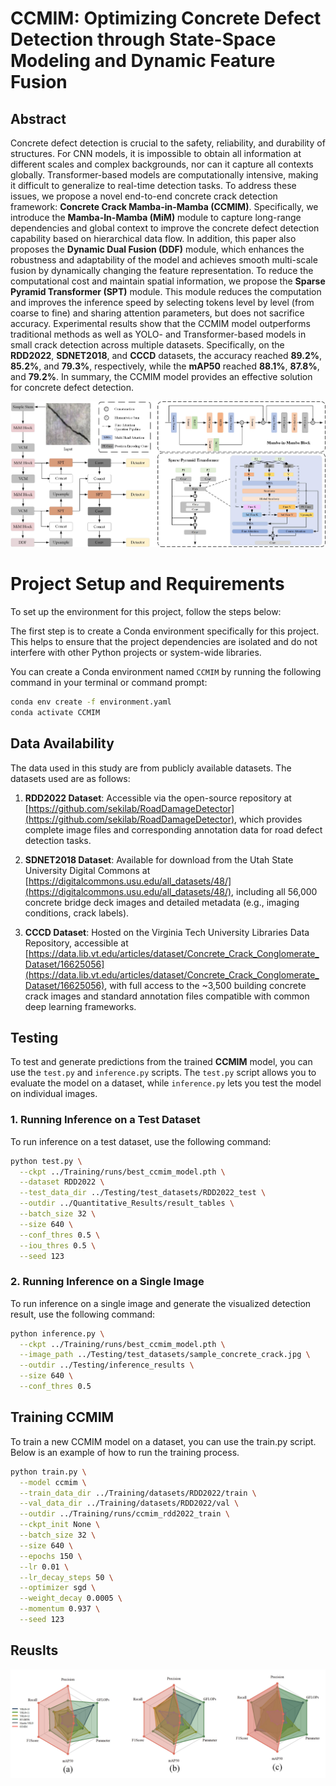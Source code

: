 # CCMIM: Optimizing Concrete Defect Detection through State-Space Modeling and Dynamic Feature Fusion

## Abstract

Concrete defect detection is crucial to the safety, reliability, and durability of structures. For CNN models, it is impossible to obtain all information at different scales and complex backgrounds, nor can it capture all contexts globally. Transformer-based models are computationally intensive, making it difficult to generalize to real-time detection tasks.
To address these issues, we propose a novel end-to-end concrete crack detection framework: **Concrete Crack Mamba-in-Mamba (CCMIM)**. Specifically, we introduce the **Mamba-In-Mamba (MiM)** module to capture long-range dependencies and global context to improve the concrete defect detection capability based on hierarchical data flow. In addition, this paper also proposes the **Dynamic Dual Fusion (DDF)** module, which enhances the robustness and adaptability of the model and achieves smooth multi-scale fusion by dynamically changing the feature representation.
To reduce the computational cost and maintain spatial information, we propose the **Sparse Pyramid Transformer (SPT)** module. This module reduces the computation and improves the inference speed by selecting tokens level by level (from coarse to fine) and sharing attention parameters, but does not sacrifice accuracy.
Experimental results show that the CCMIM model outperforms traditional methods as well as YOLO- and Transformer-based models in small crack detection across multiple datasets. Specifically, on the **RDD2022**, **SDNET2018**, and **CCCD** datasets, the accuracy reached **89.2%**, **85.2%**, and **79.3%**, respectively, while the **mAP50** reached **88.1%**, **87.8%**, and **79.2%**.
In summary, the CCMIM model provides an effective solution for concrete defect detection.


![](Figure/CC1.jpg)



# Project Setup and Requirements

To set up the environment for this project, follow the steps below:


The first step is to create a Conda environment specifically for this project. This helps to ensure that the project dependencies are isolated and do not interfere with other Python projects or system-wide libraries.

You can create a Conda environment named `CCMIM` by running the following command in your terminal or command prompt:

```bash
conda env create -f environment.yaml
conda activate CCMIM
```
## Data Availability

The data used in this study are from publicly available datasets. The datasets used are as follows:

1. **RDD2022 Dataset**: Accessible via the open-source repository at [https://github.com/sekilab/RoadDamageDetector](https://github.com/sekilab/RoadDamageDetector), which provides complete image files and corresponding annotation data for road defect detection tasks.

2. **SDNET2018 Dataset**: Available for download from the Utah State University Digital Commons at [https://digitalcommons.usu.edu/all_datasets/48/](https://digitalcommons.usu.edu/all_datasets/48/), including all 56,000 concrete bridge deck images and detailed metadata (e.g., imaging conditions, crack labels).

3. **CCCD Dataset**: Hosted on the Virginia Tech University Libraries Data Repository, accessible at [https://data.lib.vt.edu/articles/dataset/Concrete_Crack_Conglomerate_Dataset/16625056](https://data.lib.vt.edu/articles/dataset/Concrete_Crack_Conglomerate_Dataset/16625056), with full access to the ~3,500 building concrete crack images and standard annotation files compatible with common deep learning frameworks.





## Testing

To test and generate predictions from the trained **CCMIM** model, you can use the `test.py` and `inference.py` scripts. The `test.py` script allows you to evaluate the model on a dataset, while `inference.py` lets you test the model on individual images.

### 1. Running Inference on a Test Dataset

To run inference on a test dataset, use the following command:

```bash
python test.py \
  --ckpt ../Training/runs/best_ccmim_model.pth \
  --dataset RDD2022 \
  --test_data_dir ../Testing/test_datasets/RDD2022_test \
  --outdir ../Quantitative_Results/result_tables \
  --batch_size 32 \
  --size 640 \
  --conf_thres 0.5 \
  --iou_thres 0.5 \
  --seed 123
```

### 2. Running Inference on a Single Image

To run inference on a single image and generate the visualized detection result, use the following command:
```bash
python inference.py \
  --ckpt ../Training/runs/best_ccmim_model.pth \
  --image_path ../Testing/test_datasets/sample_concrete_crack.jpg \
  --outdir ../Testing/inference_results \
  --size 640 \
  --conf_thres 0.5
```

## Training CCMIM
To train a new CCMIM model on a dataset, you can use the train.py script. Below is an example of how to run the training process.
```bash
python train.py \
  --model ccmim \
  --train_data_dir ../Training/datasets/RDD2022/train \
  --val_data_dir ../Training/datasets/RDD2022/val \
  --outdir ../Training/runs/ccmim_rdd2022_train \
  --ckpt_init None \
  --batch_size 32 \
  --size 640 \
  --epochs 150 \
  --lr 0.01 \
  --lr_decay_steps 50 \
  --optimizer sgd \
  --weight_decay 0.0005 \
  --momentum 0.937 \
  --seed 123
```



## Reuslts

![result](Figure/result.jpg)

